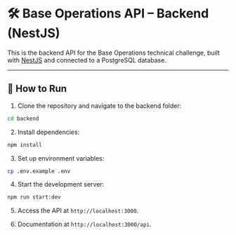 # 🛠️ Base Operations API – Backend (NestJS)

This is the backend API for the Base Operations technical challenge, built with [NestJS](https://nestjs.com/) and connected to a PostgreSQL database.

---

## 🚀 How to Run

1. Clone the repository and navigate to the backend folder:

```bash
cd backend
```

2. Install dependencies:

```bash
npm install
```

3. Set up environment variables:

```bash
cp .env.example .env
```

4. Start the development server:

```bash
npm run start:dev
```

5. Access the API at `http://localhost:3000`.

6. Documentation at `http://localhost:3000/api`.

<!-- 7. Recommended Indexes:

- Speeds up filtering by location
  CREATE INDEX idx_events_location_id ON events(location_id);

- Optimizes query for recent events ordered by date
  CREATE INDEX idx_events_location_date ON events(location_id, date DESC);

- Optional: Improves performance of monthly aggregation
  CREATE INDEX idx_events_date ON events(date);

- Optional: Useful for location search/autocomplete
  CREATE INDEX idx_locations_name ON locations(name); -->
